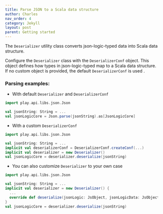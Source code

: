 ```yaml
---
title: Parse JSON to a Scala data structure
author: Charles
nav_order: 4
category: Jekyll
layout: post
parent: Getting started
---
```


The `Deserializer` utility class converts json-logic-typed data
into Scala data structure.

Configure the `Deserializer` class with the `DeserializerConf` object.
This object defines how types in json-logic-typed map to a Scala data structure.
If no custom object is provided, the default `DeserializerConf` is used .

### Parsing examples:

* With default `Deserializer` and `DeserializerConf`

```scala
import play.api.libs.json.Json

val jsonString: String = ...
val jsonLogicCore = Json.parse(jsonString).as[JsonLogicCore]
```

* With a custom `DeserializerConf`

```scala
import play.api.libs.json.Json

val jsonString: String = ...
implicit val deserializerConf = DeserializerConf.createConf(...)
implicit val deserializer = new Deserializer()
val jsonLogicCore = deserializer.deserialize(jsonString)
```

* You can also customize `Deserializer` to your own case

```scala
import play.api.libs.json.Json

val jsonString: String = ...
implicit val deserializer = new Deserializer() {
  ...
  override def deserialize(jsonLogic: JsObject, jsonLogicData: JsObject): JsonLogicCore = {...}
}
val jsonLogicCore = deserializer.deserialize(jsonString)
```
